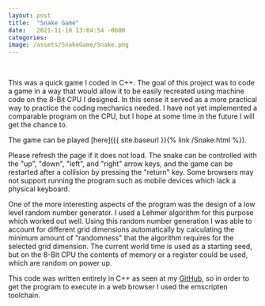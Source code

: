 ```yaml
---
layout: post
title:  "Snake Game"
date:   2021-11-10 13:04:54 -0600
categories:
image: /assets/SnakeGame/Snake.png
---
```


&nbsp;

This was a quick game I coded in C++. The goal of this project was to code a game in a way that would allow it to be easily recreated using machine code on the 8-Bit CPU I designed. In this sense it served as a more practical way to practice the coding mechanics needed. I have not yet implemented a comparable program on the CPU, but I hope at some time in the future I will get the chance to. 

The game can be played [here]({{ site.baseurl }}{% link /Snake.html %}). 

Please refresh the page if it does not load. The snake can be controlled with the "up", "down", "left", and "right" arrow keys, and the game can be restarted after a collision by pressing the "return" key. Some browsers may not support running the program such as mobile devices which lack a physical keyboard.

One of the more interesting aspects of the program was the design of a low level random number generator. I used a Lehmer algorithm for this purpose which worked out well. Using this random number generation I was able to account for different grid dimensions automatically by calculating the minimum amount of "randomness" that the algorithm requires for the selected grid dimension. The current world time is used as a starting seed, but on the 8-Bit CPU the contents of memory or a register could be used, which are random on power up.

This code was written entirely in C++ as seen at my [GitHub][GitHub], so in order to get the program to execute in a web browser I used the emscripten toolchain.

[GitHub]: https://github.com/rstuerm/SnakeGame
